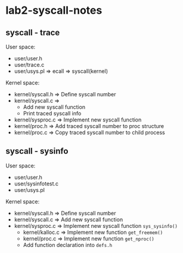 # lab2-syscall-notes

## syscall - trace

User space:

- user/user.h
- user/trace.c
- user/usys.pl => ecall => syscall(kernel)

Kernel space:

- kernel/syscall.h => Define syscall number
- kernel/syscall.c =>
  - Add new syscall function
  - Print traced syscall info
- kernel/sysproc.c => Implement new syscall function
- kernel/proc.h => Add traced syscall number to proc structure
- kernel/proc.c => Copy traced syscall number to child process

## syscall - sysinfo

User space:

- user/user.h
- user/sysinfotest.c
- user/usys.pl

Kernel space:

- kernel/syscall.h => Define syscall number
- kernel/syscall.c => Add new syscall function
- kernel/sysproc.c => Implement new syscall function ```sys_sysinfo()```
  - kernel/kalloc.c => Implement new function ```get_freemem()```
  - kernel/proc.c => Implement new function ```get_nproc()```
  - Add function declaration into ```defs.h```
